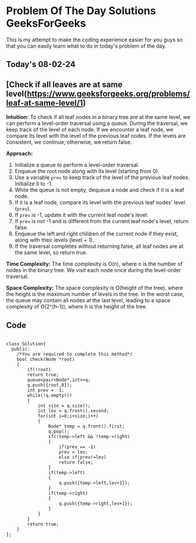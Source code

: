 #  Problem Of The Day Solutions GeeksForGeeks

This is my attempt to make the coding experience easier for you guys so that you can easily learn what to do in today's problem of the day.

## Today's 08-02-24 
## [Check if all leaves are at same level(https://www.geeksforgeeks.org/problems/leaf-at-same-level/1)

**Intuition:**
To check if all leaf nodes in a binary tree are at the same level, we can perform a level-order traversal using a queue. During the traversal, we keep track of the level of each node. If we encounter a leaf node, we compare its level with the level of the previous leaf nodes. If the levels are consistent, we continue; otherwise, we return false.

**Approach:**
1. Initialize a queue to perform a level-order traversal.
2. Enqueue the root node along with its level (starting from 0).
3. Use a variable `prev` to keep track of the level of the previous leaf nodes. Initialize it to -1.
4. While the queue is not empty, dequeue a node and check if it is a leaf node.
5. If it is a leaf node, compare its level with the previous leaf nodes' level (`prev`).
6. If `prev` is -1, update it with the current leaf node's level.
7. If `prev` is not -1 and is different from the current leaf node's level, return false.
8. Enqueue the left and right children of the current node if they exist, along with their levels (level + 1).
9. If the traversal completes without returning false, all leaf nodes are at the same level, so return true.

**Time Complexity:**
The time complexity is O(n), where n is the number of nodes in the binary tree. We visit each node once during the level-order traversal.

**Space Complexity:**
The space complexity is O(height of the tree), where the height is the maximum number of levels in the tree. In the worst case, the queue may contain all nodes at the last level, leading to a space complexity of O(2^(h-1)), where h is the height of the tree.


## Code 

```

class Solution{
  public:
    /*You are required to complete this method*/
    bool check(Node *root)
    {
        if(!root)
        return true;
        queue<pair<Node*,int>>q;
        q.push({root,0});
        int prev = -1;
        while(!q.empty())
        {
            int size = q.size();
            int lev = q.front().second;
            for(int i=0;i<size;i++)
            {
                Node* temp = q.front().first;
                q.pop();
                if(!temp->left && !temp->right)
                {
                    if(prev == -1)
                    prev = lev;
                    else if(prev!=lev)
                    return false;
                }
                if(temp->left)
                {
                    q.push({temp->left,lev+1});
                }
                if(temp->right)
                {
                    q.push({temp->right,lev+1});
                }
            }
        }
        return true;
    }
};

```
